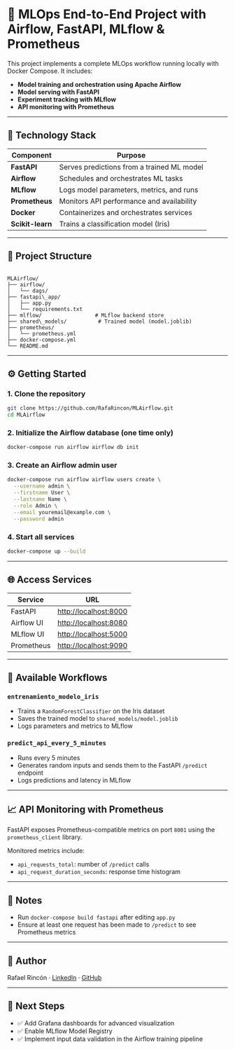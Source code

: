 # 🧠 MLOps End-to-End Project with Airflow, FastAPI, MLflow & Prometheus

This project implements a complete MLOps workflow running locally with Docker Compose. It includes:

- **Model training and orchestration using Apache Airflow**
- **Model serving with FastAPI**
- **Experiment tracking with MLflow**
- **API monitoring with Prometheus**

---

## 🚀 Technology Stack

| Component     | Purpose                                      |
|---------------|----------------------------------------------|
| **FastAPI**   | Serves predictions from a trained ML model   |
| **Airflow**   | Schedules and orchestrates ML tasks          |
| **MLflow**    | Logs model parameters, metrics, and runs     |
| **Prometheus**| Monitors API performance and availability    |
| **Docker**    | Containerizes and orchestrates services      |
| **Scikit-learn** | Trains a classification model (Iris)     |

---

## 📁 Project Structure

```

MLAirflow/
├── airflow/
│   └── dags/
├── fastapi\_app/
│   ├── app.py
│   └── requirements.txt
├── mlflow/                 # MLflow backend store
├── shared\_models/          # Trained model (model.joblib)
├── prometheus/
│   └── prometheus.yml
├── docker-compose.yml
└── README.md

````

---

## ⚙️ Getting Started

### 1. Clone the repository

```bash
git clone https://github.com/RafaRincon/MLAirflow.git
cd MLAirflow
````

### 2. Initialize the Airflow database (one time only)

```bash
docker-compose run airflow airflow db init
```

### 3. Create an Airflow admin user

```bash
docker-compose run airflow airflow users create \
  --username admin \
  --firstname User \
  --lastname Name \
  --role Admin \
  --email youremail@example.com \
  --password admin
```

### 4. Start all services

```bash
docker-compose up --build
```

---

## 🌐 Access Services

| Service    | URL                                            |
| ---------- | ---------------------------------------------- |
| FastAPI    | [http://localhost:8000](http://localhost:8000) |
| Airflow UI | [http://localhost:8080](http://localhost:8080) |
| MLflow UI  | [http://localhost:5000](http://localhost:5000) |
| Prometheus | [http://localhost:9090](http://localhost:9090) |

---

## 🤖 Available Workflows

### `entrenamiento_modelo_iris`

* Trains a `RandomForestClassifier` on the Iris dataset
* Saves the trained model to `shared_models/model.joblib`
* Logs parameters and metrics to MLflow

### `predict_api_every_5_minutes`

* Runs every 5 minutes
* Generates random inputs and sends them to the FastAPI `/predict` endpoint
* Logs predictions and latency in MLflow

---

## 📈 API Monitoring with Prometheus

FastAPI exposes Prometheus-compatible metrics on port `8001` using the `prometheus_client` library.

Monitored metrics include:

* `api_requests_total`: number of `/predict` calls
* `api_request_duration_seconds`: response time histogram

---

## 🔐 Notes

* Run `docker-compose build fastapi` after editing `app.py`
* Ensure at least one request has been made to `/predict` to see Prometheus metrics

---

## 📌 Author

Rafael Rincón · [LinkedIn]([https://www.linkedin.com/in/rafael-rinc%C3%B3n-ram%C3%ADrez-a8b052122/]) · [GitHub]([https://github.com/RafaRincon])

---

## 🏁 Next Steps

* ✅ Add Grafana dashboards for advanced visualization
* ✅ Enable MLflow Model Registry
* ✅ Implement input data validation in the Airflow training pipeline
